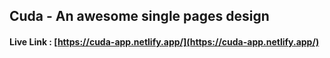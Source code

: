 ## Cuda - An awesome single pages design

#### Live Link : [https://cuda-app.netlify.app/](https://cuda-app.netlify.app/)
